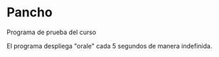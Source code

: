 Pancho
======

Programa de prueba del curso

El programa despliega "orale" cada 5 segundos de manera indefinida.


